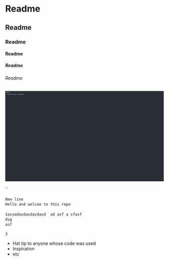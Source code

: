# Readme
## Readme
### Readme
#### Readme
##### Readme
###### Readme

![Alt text](./myfolder/a.svg)

``
```
New line
Hello and welcoe to this repo

1assadasdasdasdasd  ad asf a sfasf
dsg
asf
```
````
3
````
* Hat tip to anyone whose code was used
* Inspiration
* etc
